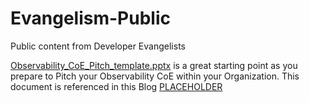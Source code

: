 # Evangelism-Public
Public content from Developer Evangelists

[Observability_CoE_Pitch_template.pptx](https://github.com/splunk/evangelism-public/blob/main/Observability_CoE_Pitch_template.pptx) is a great starting point as you prepare to Pitch your Observability CoE within your Organization. This document is referenced in this Blog [PLACEHOLDER](https://www.splunk.com/en_us/blog/devops/introducing-the-observability-center-of-excellence-taking-your-observability-game-to-the-next-level.html)
